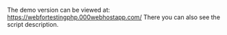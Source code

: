 The demo version can be viewed at: https://webfortestingphp.000webhostapp.com/
There you can also see the script description.
